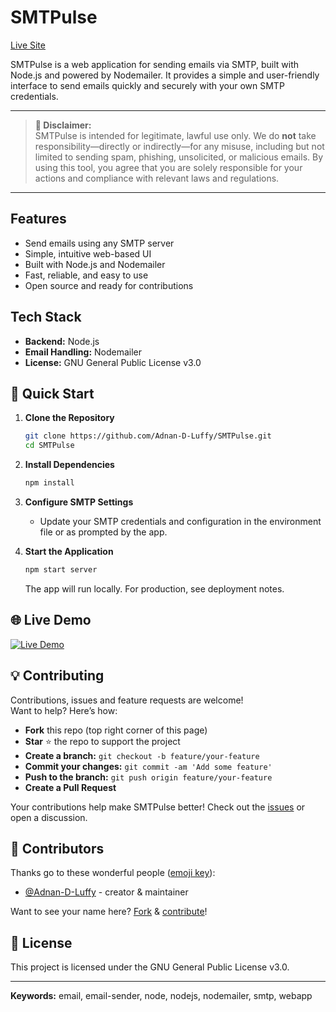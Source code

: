 # SMTPulse

[Live Site](https://smtpulse.adnandluffy.site/)

SMTPulse is a web application for sending emails via SMTP, built with Node.js and powered by Nodemailer. It provides a simple and user-friendly interface to send emails quickly and securely with your own SMTP credentials.

---

> **🚨 Disclaimer:**  
> SMTPulse is intended for legitimate, lawful use only. We do **not** take responsibility—directly or indirectly—for any misuse, including but not limited to sending spam, phishing, unsolicited, or malicious emails. By using this tool, you agree that you are solely responsible for your actions and compliance with relevant laws and regulations.

---

## Features

- Send emails using any SMTP server
- Simple, intuitive web-based UI
- Built with Node.js and Nodemailer
- Fast, reliable, and easy to use
- Open source and ready for contributions

## Tech Stack

- **Backend:** Node.js
- **Email Handling:** Nodemailer
- **License:** GNU General Public License v3.0

## 🚀 Quick Start

1. **Clone the Repository**
   ```bash
   git clone https://github.com/Adnan-D-Luffy/SMTPulse.git
   cd SMTPulse
   ```

2. **Install Dependencies**
   ```bash
   npm install
   ```

3. **Configure SMTP Settings**
   - Update your SMTP credentials and configuration in the environment file or as prompted by the app.

4. **Start the Application**
   ```bash
   npm start server
   ```
   The app will run locally. For production, see deployment notes.

## 🌐 Live Demo

[![Live Demo](https://img.shields.io/badge/Check%20Live%20Site-Running-brightgreen?style=for-the-badge&logo=vercel)](https://smtpulse.adnandluffy.site/)

## 💡 Contributing

Contributions, issues and feature requests are welcome!  
Want to help? Here’s how:

- **Fork** this repo (top right corner of this page)
- **Star** ⭐ the repo to support the project
- **Create a branch:** `git checkout -b feature/your-feature`
- **Commit your changes:** `git commit -am 'Add some feature'`
- **Push to the branch:** `git push origin feature/your-feature`
- **Create a Pull Request**

Your contributions help make SMTPulse better! Check out the [issues](https://github.com/Adnan-D-Luffy/SMTPulse/issues) or open a discussion.

## 👥 Contributors

Thanks go to these wonderful people ([emoji key](https://allcontributors.org/docs/en/emoji-key)):

<!-- ALL-CONTRIBUTORS-LIST:START -->
- [@Adnan-D-Luffy](https://github.com/Adnan-D-Luffy) - creator & maintainer
<!-- ALL-CONTRIBUTORS-LIST:END -->

Want to see your name here? [Fork](https://github.com/Adnan-D-Luffy/SMTPulse/fork) & [contribute](https://github.com/Adnan-D-Luffy/SMTPulse/pulls)!

## 📄 License

This project is licensed under the GNU General Public License v3.0.

---

**Keywords:** email, email-sender, node, nodejs, nodemailer, smtp, webapp
